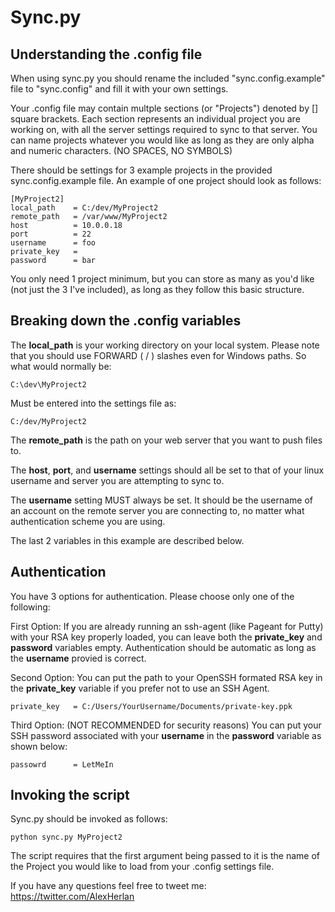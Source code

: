 Sync.py
=======

Understanding the .config file
------------------------------
When using sync.py you should rename the included "sync.config.example" file to "sync.config"
and fill it with your own settings.

Your .config file may contain multple sections (or "Projects") denoted by [] square brackets.
Each section represents an individual project you are working on, with all the server settings required to sync to that server.
You can name projects whatever you would like as long as they are only alpha and numeric characters. (NO SPACES, NO SYMBOLS)

There should be settings for 3 example projects in the provided sync.config.example file.
An example of one project should look as follows:

	[MyProject2]
	local_path    = C:/dev/MyProject2
	remote_path   = /var/www/MyProject2
	host          = 10.0.0.18
	port          = 22
	username      = foo
	private_key   = 
	password      = bar

You only need 1 project minimum, but you can store as many as you'd like (not just the 3 I've included), as long as they follow this basic structure.


Breaking down the .config variables
-----------------------------------

The **local_path** is your working directory on your local system. Please note that you should use FORWARD ( / ) slashes even for Windows paths. So what would normally be:

	C:\dev\MyProject2

Must be entered into the settings file as:

	C:/dev/MyProject2

The **remote_path** is the path on your web server that you want to push files to.

The **host**, **port**, and **username** settings should all be set to that of your linux username and server you are attempting to sync to.

The **username** setting MUST always be set. It should be the username of an account on the remote server you are connecting to, no matter what authentication scheme you are using.

The last 2 variables in this example are described below.

Authentication
--------------

You have 3 options for authentication. Please choose only one of the following:

First Option: If you are already running an ssh-agent (like Pageant for Putty) with your RSA key properly loaded, you can leave both the **private_key** and **password** variables empty. Authentication should be automatic as long as the **username** provied is correct. 

Second Option: You can put the path to your OpenSSH formated RSA key in the **private_key** variable if you prefer not to use an SSH Agent.

	private_key   = C:/Users/YourUsername/Documents/private-key.ppk

Third Option: (NOT RECOMMENDED for security reasons) You can put your SSH password associated with your **username** in the **password** variable as shown below:

	passowrd      = LetMeIn

Invoking the script
-------------------
Sync.py should be invoked as follows:

	python sync.py MyProject2

The script requires that the first argument being passed to it is the name of the Project you would like to load from your .config settings file.

If you have any questions feel free to tweet me: https://twitter.com/AlexHerlan